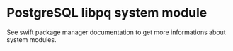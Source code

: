 # PostgreSQL libpq system module

See swift package manager documentation to get more informations about system modules.
